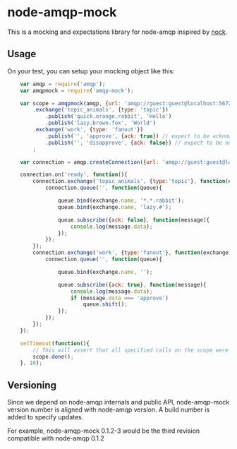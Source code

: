 # node-amqp-mock

This is a mocking and expectations library for node-amqp
inspired by [nock](https://github.com/flatiron/nock).

## Usage

On your test, you can setup your mocking object like this:

```javascript
    var amqp = require('amqp');
    var amqpmock = require('amqp-mock');

    var scope = amqpmock(amqp, {url: 'amqp://guest:guest@localhost:5672'})
        .exchange('topic_animals', {type: 'topic'})
            .publish('quick.orange.rabbit', 'Hello')
            .publish('lazy.brown.fox', 'World')
        .exchange('work', {type: 'fanout'})
            .publish('', 'approve', {ack: true}) // expect to be acknowledged
            .publish('', 'disapprove', {ack: false}) // expect to be not acknowledged
        ;

    var connection = amqp.createConnection({url: 'amqp://guest:guest@localhost:5672'});

    connection.on('ready', function(){
        connection.exchange('topic_animals', {type:'topic'}, function(exchange){
            connection.queue('', function(queue){

                queue.bind(exchange.name, '*.*.rabbit');
                queue.bind(exchange.name, 'lazy.#');

                queue.subscribe({ack: false}, function(message){
                    console.log(message.data);
                });
            });
        });
        connection.exchange('work', {type:'fanout'}, function(exchange){
            connection.queue('', function(queue){

                queue.bind(exchange.name, '');

                queue.subscribe({ack: true}, function(message){
                    console.log(message.data);
                    if (message.data === 'approve')
                        queue.shift();
                });
            });
        });
    });

    setTimeout(function(){
        // This will assert that all specified calls on the scope were performed.
        scope.done();
    }, 10);
```

## Versioning

Since we depend on node-amqp internals and public API, node-amqp-mock version number
is aligned with node-amqp version. A build number is added to specify updates.

For example, node-amqp-mock 0.1.2-3 would be the third revision compatible
with node-amqp 0.1.2

